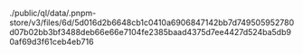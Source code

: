 ./public/ql/data/.pnpm-store/v3/files/6d/5d016d2b6648cb1c0410a6906847142bb7d749505952780d07b02bb3bf3488deb66e66e7104fe2385baad4375d7ee4427d524ba5db90af69d3f61ceb4eb716